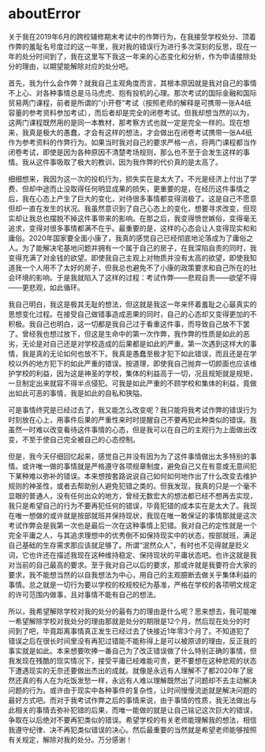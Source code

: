 # aboutError
关于我在2019年6月的跨校辅修期末考试中的作弊行为，在我接受学校处分、顶着作弊的羞耻名号度过的这一年里，我对我的错误行为进行多次深刻的反思，现在一年的处分时间到了，我在这里写下我这一年来的心态变化和分析，作为申请接除处分的理由，以期望能解除对应的处分吧。

首先，我为什么会作弊？就我自己主观角度而言，其根本原因就是我对自己的事情不上心、对各种事情总是马马虎虎、抱有投机的心理。那次考试的国际金融和国际贸易两门课程，前者是所谓的“小开卷”考试（按照老师的解释是可携带一张A4纸容量的参考资料参加考试），而后者却是完全的闭卷考试。但我却想当然的以为，这两门课程既然用的是同一本教材，那考察方式也就一定是完全一样的。现在想来，我真是极大的愚蠢，才会有这样的想法，才会做出在闭卷考试携带一张A4纸作为参考资料的作弊行为。如果当时我对自己的要求严格一点，将两门课程都当作闭卷考试，即使是因为各种原因不清楚考场规则，那么也不至于会发生这样的事情。我从这件事吸取了极大的教训，因为我作弊的代价真的是太高了。

细细想来，我因为这一次的投机行为，损失实在是太大了。不光是经济上付出了学费、但却中途而止没取得任何明显成果的损失，更重要的是，在经历这件事情之后，我在心态上产生了巨大的变化，对待很多事情都变得消极了。这是自己不愿意但却一直在发生的状况。我虽然意识到了自己心态上的变化，想要寻求改变，但现实却让我总也摆脱不掉这件事带来的影响。在那之后，我变得愤世嫉俗，变得毫无追求，变得对很多事情都满不在乎。最重要的是，这样的心态会让人变得现实和和庸俗。2020年国家要全面小康了，我真的感觉自己已经彻底地沦落成为了庸俗之人。为了能解决宅基地问题并拥有一个属于自己的房子，在我深陷自责的同时，我变得充满了对金钱的欲望。即使我自己主观上对物质并没有太高的欲望，即使我知道我一个人用不了太好的房子，但我总也避免不了小康的政策要求和自己所在的社会环境的影响。于是我就陷入了这样的过程：考试作弊——悲观自责——欲望不得——更悲观，如此循环。

我自己明白，我这是极其无耻的想法，但这就是我这一年来怀着羞耻之心最真实的思想变化过程。在接受自己做错事造成恶果的同时，自己的心态却又变得更加的不积极。我自己也明白，这一切都是我自己过于看重这件事，而导致自己放不下罢了。曾经我也想过放下，但这是生命中的第一次作弊，我作弊的性质是如此的恶劣，无论是对自己还是对学校造成的后果都是如此的严重。第一次遇到这样大的事情，我是真的无论如何也放不下。我真是愚蠢至极才犯下如此错误，而且还是在学校以外的地方犯下的如此严重的错误。按道理，即使我自己抛弃一切颜面也应该维护学校的利益，因为这是神圣的学校，集体的利益高于一切，况且规矩就是规矩，一旦制定出来就容不得半点侵犯。可我是如此严重的不顾学校和集体的利益，竟做出如此可恶的事情，我是如此的自私和狭隘。

可是事情终究是已经过去了，我又能怎么改变呢？我只能将我考试作弊的错误行为时刻放在心上，用事件后果的严重性来时时提醒自己不要再犯此种类似的错误。我虽然一时难以改变看待这件事情的心态，但是我可以在自己的主观行为上面做出改变，不至于使自己完全被自己的心态控制。

但是，我今天仔细回忆起来，感觉自己并没有因为为了这件事情做出太多特别的事情。或许唯一做的事情就是严格遵守各项规章制度，避免自己又在有意或无意间犯下某种难以弥补的错误。本来想按套路说说自己如何如何地作出了什么改变去维护规则的神圣性，或者去帮助别人避免犯错之类的。但我发现，我真的只是一个毫不显眼的普通人，没有任何出众的地方，曾经无数宏大的想法都已经不想再去实现，我只是希望自己的行为不要再犯任何的错误，毕竟犯错的成本实在是太大了。我现在唯一想做的或许就是按部就班并保持现状，我现在唯一敢保证的事情那就是这次考试作弊会是我第一次也是最后一次在这种事情上犯错。我对自己的定性就是一个完全平庸之人，与其追求理想中的优秀倒不如保持现实中的状态，按部就班，满足自己基础的生存需求那应该就足够了。所谓“泯然众人”，有时也不见得就是贬义词，它也许还在描述我现在这种维持稳定、保持现状的平庸状态吧。也许这就是我对当前的自己最高的要求。至于我对自己以后的要求，那或许就是我要符合大家的要求，我不能想当然的以自我想法为中心，用自己的主观臆断去做关乎集体利益的事情。总之就是一切行为要以学校的校规校纪为基准，严格在学校的各项明文规定的许可范围内做事，且对事情不能有自己的想法。

所以，我希望解除学校对我的处分的最有力的理由是什么呢？思来想去，我可能唯一希望解除学校对我处分的理由那就是处分的期限是12个月，然后现在处分的时间到了吧，毕竟距离事情真正发生已经过去了快接近1年零3个月了。不知道犯了错误之后在很长时间里没有再犯过错能不能称得上是可以被原谅的理由，反正我的事实就是如此。本来想要吹捧一番自己为了改正错误做了什么特别正确的事情，但我发现在残酷的现实情况下，接受平庸已经难能可贵，更不要想在这种悲观的状态下遭遇现实的无奈还要做出杰出的成就。就像是永远有人理解不了都2020年了居然还真的有人在为吃饭发愁一样，永远有人难以理解既然出了问题却不去主动解决问题的行为。或许由于现实中各种事件的复杂性，让时间慢慢流逝就是解决问题的最好方式吧。而对于我考试作弊之后的事情来说，由于事情的性质，我无法做出与此相关的事情去弥补犯错的后果，而唯一能做的就是让自己铭记这次巨大的错误，争取在以后绝对不要再犯类似的错误。希望学校的有关老师能理解我的想法，相信我遵守纪律、决不再犯类似错误的决心。然后最重要的当然就是希望老师能够按照有关规定，解除对我的处分。万分感谢！
